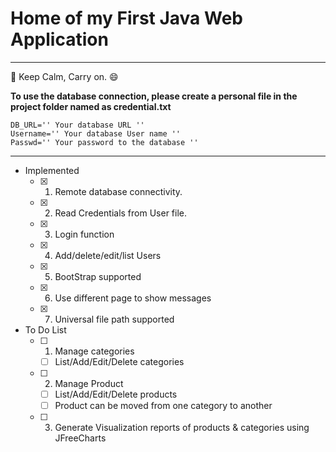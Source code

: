 # Home of my First Java Web Application
---
:punch: Keep Calm, Carry on. :smile:

**To use the database connection, please create a personal file in the project folder named as credential.txt**
```
DB_URL='' Your database URL ''
Username='' Your database User name ''
Passwd='' Your password to the database ''
```
---
- Implemented
	- [x] 1. Remote database connectivity.
	- [x] 2. Read Credentials from User file.
	- [x] 3. Login function
	- [x] 4. Add/delete/edit/list Users
	- [x] 5. BootStrap supported
	- [x] 6. Use different page to show messages
	- [x] 7. Universal file path supported

- To Do List 
	- [ ] 1. Manage categories
		- [ ] List/Add/Edit/Delete categories
	- [ ] 2. Manage Product
		- [ ] List/Add/Edit/Delete products
		- [ ] Product can be moved from one category to another
	- [ ] 3. Generate Visualization reports of products & categories using JFreeCharts
